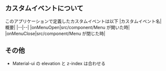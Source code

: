 ## カスタムイベントについて

このアプリケーションで定義したカスタムイベントは以下
|カスタムイベント名|概要|
|--|--|
|onMenuOpen|src/component/Menu が開いた時|
|onMenuClose|src/component/Menu が閉じた時|

## その他

- Material-ui の elevation と z-index は合わせる
